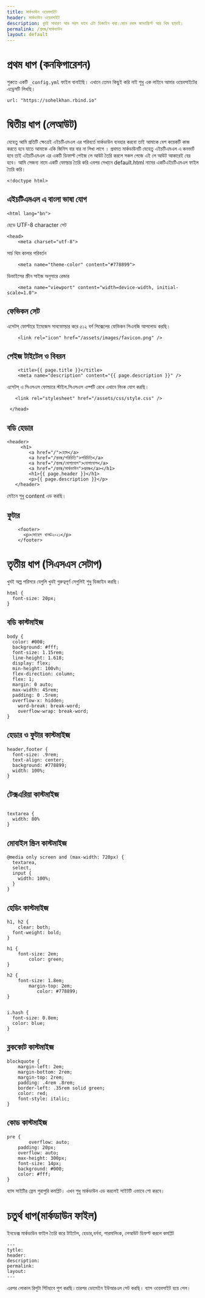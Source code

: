 ```yaml
---
title: মার্কডাউন ওয়েবসাইট
header: মার্কডাউন ওয়েবসাইট 
description: খুবই সাধারণ আর সরল ভাবে এটা ডিজাইন করা।কোন রকম জাভাস্ক্রিপ্ট আর থিম ছাড়াই।
permalink: /প্রবন্ধ/মার্কডাউন
layout: default
---
```


# প্রথম ধাপ (কনফিগারেশন)
শুরুতে একটি `_config.yml` ফাইল বানাইছি। এখানে তেমন কিছুই করি নাই শুধু এক লাইনে আমার ওয়েবসাইটের এড্রেসটি লিখছি।
```
url: "https://sohelkhan.rbind.io"

```
# দ্বিতীয় ধাপ (লেআউট)
যেহেতু আমি প্রতিটি ক্ষেত্রেই এইচটিএমএল এর পরিবর্তে মার্কডাউন ব্যবহার করবো  তাই  আমাকে বেশ কয়েকটি কাজ করতে হবে যাতে আমাকে একি জিনিস বার বার না লিখা লাগে । প্রথমত মার্কডাউনটি যেহেতু এইচটিএমএল এ কনভার্ট হবে তাই এইচটিএমএল এর একটি ডিফাল্ট পেইজ লে আউট তৈরি করলে সকল পেজে এই লে আউট আকারেই বের হবে। আমি সেজন্য নামে একটি  ফোল্ডার তৈরি করি এবপর সেখা্নে  default.html নামের একটিএইচটিএমএল ফাইল তৈরি করি।
```
<!doctype html>
```
## এইচটিএমএল এ বাংলা ভাষা যোগ
```
<html lang="bn">

```
হেডে UTF-8 character সেট 
```
<head>
    <meta charset="utf-8">
```    
সার্চ থিম কালার পরিবর্তন
```
    <meta name="theme-color" content="#778899">
```
ডিভাইসের স্ক্রীন সাইজ অনুসারে রেন্ডার
```
    <meta name="viewport" content="width=device-width, initial-scale=1.0">
```
## ফেভিকন সেট
এসেটস্ ফোল্টারে ইমেজেস সাবফোল্ডার করে ৫১২ বর্গ পিক্সেলের ফেভিকন পিএনজি আপলোড করছি। 
```
    <link rel="icon" href="/assets/images/favicon.png" />
```
## পেইজ টাইটেল ও বিবরন
```
    <title>{{ page.title }}</title>
    <meta name="description" content="{{ page.description }}" />
 ```   
 এসেটস্ এ সিএসএস ফোল্ডারে স্টাইল.সিএসএস এম্পটি রেখে এখানে লিংক যোগ করছি। 
 ```   
    <link rel="stylesheet" href="/assets/css/style.css" />

  </head>
 ```
## বডি হেডার
 ```
 <header>
      <h1>
         <a href="/">হোম</a>
         <a href="/প্রবন্ধ/পরিচিতি">পরিচিতি</a>
         <a href="/প্রবন্ধ/যোগাযোগ">যোগাযোগ</a>
         <a href="/প্রবন্ধ/মার্কডাউন">প্রবন্ধ</a></h1>
         <h1>{{ page.header }}</h1>
         <p>{{ page.description }}</p>
    </header>
```
মেইনে শুধু content এড করছি।

## ফুটার

```    
    <footer>
      <p>সোহেল খান©২০২১</p>
    </footer>
```
# তৃতীয় ধাপ (সিএসএস সেটাপ)

খুবই অল্প পরিসরে যেগুলি খুবই গুরুত্বপূর্ণ সেগুলিই শুধু ডিজাইন করছি।

```
html {
  font-size: 20px;
}
```
## বডি কাস্টমাইজ
```
body {
  color: #000;
  background: #fff;
  font-size: 1.15rem;
  line-height: 1.618;
  display: flex;
  min-height: 100vh;
  flex-direction: column;
  flex: 1;
  margin: 0 auto;
  max-width: 45rem;
  padding: 0 .5rem;
  overflow-x: hidden;
	word-break: break-word;
	overflow-wrap: break-word;
}
```
## হেডার ও ফুটার কাস্টমাইজ
``` 
header,footer {
  font-size: .9rem;
  text-align: center;
  background: #778899;
  width: 100%;
}
```
## টেক্সএরিয়া কাস্টমাইজ
```

textarea {
  width: 80%
}
```
## মোবাইল স্ক্রিন কাস্টমাইজ
```
@media only screen and (max-width: 720px) {
  textarea,
  select,
  input {
    width: 100%;
  }
}

```
## হেডিং কাস্টমাইজ
```
h1, h2 {
	clear: both;
  font-weight: bold;
}

h1 {
	font-size: 2em;
        color: green;
}

h2 {
	font-size: 1.8em;
        margin-top: 2em;
           color: #778899;
}


```

```
i.hash {
  font-size: 0.8em;
  color: blue;
}
```
## ব্লককোট কাস্টমাইজ
```
blockquote {
    margin-left: 2em;
    margin-bottom: 2rem;
    margin-top: 2rem;
    padding: .4rem .8rem;
    border-left: .35rem solid green;
    color: red;
    font-style: italic;
}

```
## কোড কাস্টমাইজ
```
pre {
        overflow: auto; 
	padding: 20px;
	overflow: auto;
	max-height: 300px;
	font-size: 14px;
	background: #000;
	color: #fff;
}
```
ব্যাস সাইটির ফ্রেম পুরাপুরি কমপ্লিট। এখন শুধু মার্কডাউন এড করলেই সাইটটি এভাবে শো করবে।
# চতুর্থ ধাপ(মার্কডাউন ফাইল)
ইনডেক্স মার্কডাউন ফাইল তৈরি করে টাইটেল, হেডার,বর্ননা, পারমালিংক, লেআউট ডিফল্ট করলে কমপ্লিট
```
---
tytle:
header:
description:
permalink:
layout:
---
```
এরপর লোকাল রিপুটা গিটহাবে পুশ করছি।তারপর ডোমেইন ইউআরএল সেট করছি। ব্যাস ওয়েবসাইট হয়ে গেল।


